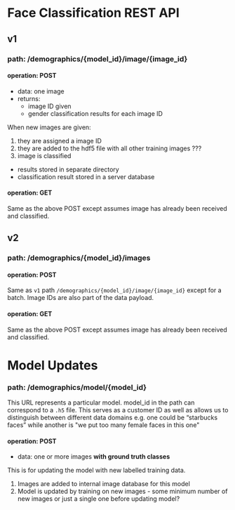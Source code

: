 # Face Classification REST API
## v1
### path: /demographics/{model_id}/image/{image_id}
#### operation: POST

  * data: one image
  * returns: 
    * image ID given
    * gender classification results for each image ID

When new images are given:
1. they are assigned a image ID
2. they are added to the hdf5 file with all other training images ???
3. image is classified 
  * results stored in separate directory
  * classification result stored in a server database

#### operation: GET
Same as the above POST except assumes image has already been received and classified.


## v2

### path: /demographics/{model_id}/images
#### operation: POST
Same as `v1` path `/demographics/{model_id}/image/{image_id}` except for a batch. Image IDs are also part of the data payload.

#### operation: GET
Same as the above POST except assumes image has already been received and classified.

# Model Updates
### path: /demographics/model/{model_id}
This URL represents a particular model. model_id in the path can correspond to a `.h5` file. This serves as a customer ID as well as allows us to distinguish between different data domains e.g. one could be “starbucks faces” while another is "we put too many female faces in this one"

#### operation: POST

  * data: one or more images **with ground truth classes**

This is for updating the model with new labelled training data.

  1. Images are added to internal image database for this model
  2. Model is updated by training on new images
    - some minimum number of new images or just a single one before updating model?



